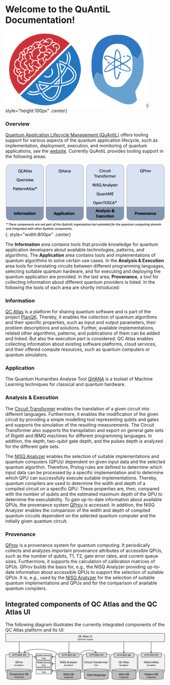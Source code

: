 # Welcome to the QuAntiL Documentation!
![alt text](./images/combo.png){: style="height:100px" .center}

### Overview

[Quantum Application Lifecycle Management (QuAntiL)](https://github.com/UST-QuAntiL) offers tooling support for various aspects of the quantum application lifecycle, such as implementation, deployment, execution, and monitoring of quantum applications, see the [website](https://www.iaas.uni-stuttgart.de/forschung/projekte/quantil/). Currently QuAntiL provides tooling support in the following areas:

![Overview QuAntiL](./images/overview-quantil.png){: style="width:800px" .center}

The <strong>Information</strong> area contains tools that provide knowledge for quantum application developers about available technologies, patterns, and algorithms. The <strong>Application</strong> area contains tools and implementations of quantum algorithms to solve certain use cases.
In the <strong>Analysis & Execution</strong> area tools for translating circuits between different programming languages, selecting suitable quantum hardware, and for executing and deploying the quantum application are provided. In the last area, <strong>Provenance</strong>, a tool for collecting information about different quantum providers is listed. In the following the tools of each area are shortly introduced:

### Information

[QC Atlas](./user-guide/qc-atlas.md) is a platform for sharing quantum software and is part of the project [PlanQK](https://planqk.de/en/).
Thereby, it enables the collection of quantum algorithms and their specific properties, such as input and output parameters, their problem descriptions and solutions.
Further, available implementations, related other algorithms, patterns, and publications of them can be added and linked.
But also the execution part is considered.
QC Atlas enables collecting information about existing software platforms, cloud services, and their offered compute resources, such as quantum computers or quantum simulators.

### Application

The Quantum Humanities Analyse Tool [QHANA](https://github.com/UST-QuAntiL/qhana) is a toolset of Machine Learning techniques for classical and quantum hardware.

### Analysis & Execution
The [Circuit Transformer](./user-guide/circuit-transformer.md) enables the translation of a given circuit into different languages.
Furthermore, it enables the modification of the given circuit by providing a simple modelling tool representing qubits and gates and supports the simulation of the resulting measurements.
The Circuit Transformer also supports the transpilation and export on general gate sets of Rigetti and IBMQ machines for different programming languages.
In addition, the depth, two-qubit gate depth, and the pulses depth is analyzed for the different gate sets.


The [NISQ Analyzer](./user-guide/nisq-analyzer.md) enables the selection of suitable implementations and quantum computers (QPUs) dependent on given input data and the selected quantum algorithm.
Therefore, Prolog rules are defined to determine which input data can be processed by a specific implementation and to determine which QPU can successfully execute suitable implementations.
Thereby, quantum compilers are used to determine the width and depth of a compiled circuit on a specific QPU.
These properties are, then, compared with the number of qubits and the estimated maximum depth of the QPU to determine the executability.
To gain up-to-date information about available QPUs, the provenance system [QProv](./user-guide/qprov.md) is accessed.
In addition, the NISQ Analyzer enables the comparison of the width and depth of compiled quantum circuits dependent on the selected quantum computer and the initially given quantum circuit.

### Provenance
[QProv](./user-guide/qprov.md) is a provenance system for quantum computing. 
It periodically collects and analyzes important provenance attributes of accessible QPUs, such as the number of qubits, T1, T2, gate error rates, and current queue sizes.
Furthermore, it supports the calculation of calibration matrices of QPUs.
QProv builds the basis for, e.g., the NISQ Analyzer providing up-to-date information about accessible QPUs to support the selection of suitable QPUs.
It is, e.g., used by the [NISQ Analyzer](./user-guide/nisq-analyzer.md) for the selection of suitable quantum implementations and QPUs and for the comparison of available quantum compilers.

## Integrated components of QC Atlas and the QC Atlas UI
The following diagram illustrates the currently integrated components of the QC Atlas platform and its UI:
![Integrated components](images/components.png)